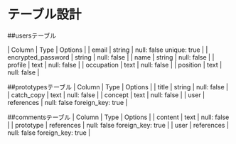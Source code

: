 # テーブル設計


##usersテーブル

| Column             | Type   | Options                   |
| email              | string | null: false  unique: true |
| encrypted_password | string | null: false               |
| name               | string | null: false               |
| profile            | text   | null: false               |
| occupation         | text   | null: false               |
| position           | text   | null: false               |


##prototypesテーブル
| Column             | Type       | Options                       |
| title              | string     | null: false                   |
| catch_copy         | text       | null: false                   |
| concept            | text       | null: false                   |
| user               | references | null: false foreign_key: true |


##commentsテーブル
| Column             | Type       | Options                        |
| content            | text       |  null: false                   |
| prototype          | references |  null: false foreign_key: true |
| user               | references |  null: false foreign_key: true |